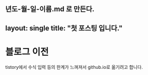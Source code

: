 년도-월-일-이름.md 로 만든다.
---
layout: single
title:  "첫 포스팅 입니다."
---

# 블로그 이전

tistory에서 수식 입력 등의 한계가 느껴져서 github.io로 옮기려고 합니다.
